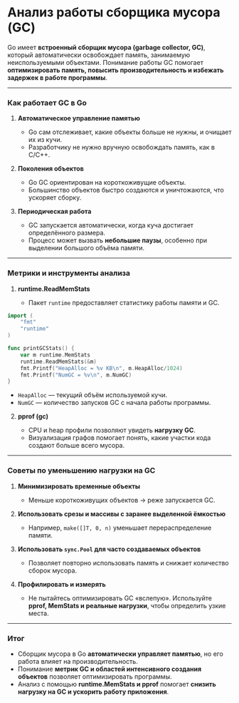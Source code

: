 # Анализ работы сборщика мусора (GC)

Go имеет **встроенный сборщик мусора (garbage collector, GC)**, который автоматически освобождает память, занимаемую неиспользуемыми объектами. Понимание работы GC помогает **оптимизировать память, повысить производительность и избежать задержек в работе программы**.

---

### Как работает GC в Go

1. **Автоматическое управление памятью**

   * Go сам отслеживает, какие объекты больше не нужны, и очищает их из кучи.
   * Разработчику не нужно вручную освобождать память, как в C/C++.

2. **Поколения объектов**

   * Go GC ориентирован на короткоживущие объекты.
   * Большинство объектов быстро создаются и уничтожаются, что ускоряет сборку.

3. **Периодическая работа**

   * GC запускается автоматически, когда куча достигает определённого размера.
   * Процесс может вызвать **небольшие паузы**, особенно при выделении большого объёма памяти.

---

### Метрики и инструменты анализа

1. **runtime.ReadMemStats**

   * Пакет `runtime` предоставляет статистику работы памяти и GC.

```go
import (
    "fmt"
    "runtime"
)

func printGCStats() {
    var m runtime.MemStats
    runtime.ReadMemStats(&m)
    fmt.Printf("HeapAlloc = %v KB\n", m.HeapAlloc/1024)
    fmt.Printf("NumGC = %v\n", m.NumGC)
}
```

* `HeapAlloc` — текущий объём используемой кучи.
* `NumGC` — количество запусков GC с начала работы программы.

2. **pprof (gc)**

   * CPU и heap профили позволяют увидеть **нагрузку GC**.
   * Визуализация графов помогает понять, какие участки кода создают больше всего мусора.

---

### Советы по уменьшению нагрузки на GC

1. **Минимизировать временные объекты**

   * Меньше короткоживущих объектов → реже запускается GC.

2. **Использовать срезы и массивы с заранее выделенной ёмкостью**

   * Например, `make([]T, 0, n)` уменьшает перераспределение памяти.

3. **Использовать `sync.Pool` для часто создаваемых объектов**

   * Позволяет повторно использовать память и снижает количество сборок мусора.

4. **Профилировать и измерять**

   * Не пытайтесь оптимизировать GC «вслепую». Используйте **pprof, MemStats и реальные нагрузки**, чтобы определить узкие места.

---

### Итог

* Сборщик мусора в Go **автоматически управляет памятью**, но его работа влияет на производительность.
* Понимание **метрик GC и областей интенсивного создания объектов** позволяет оптимизировать программы.
* Анализ с помощью **runtime.MemStats и pprof** помогает **снизить нагрузку на GC и ускорить работу приложения**.